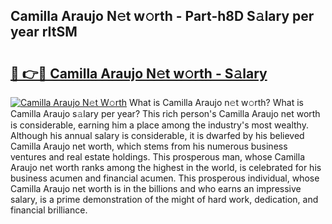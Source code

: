 ## Camilla Araujo N𝚎t w𝚘rth - Part-h8D S𝚊lary per year rItSM

# <h2><a href="http://gc4b34u.nevu.top/?p=Camilla+Araujo">🔗 👉🔴 Camilla Araujo N𝚎t w𝚘rth - S𝚊lary</a></h2>

[![Camilla Araujo N𝚎t W𝚘rth](https://i.imgur.com/Oavwk0R.jpeg)](http://gc4b34u.nevu.top/?p=Camilla+Araujo)
What is Camilla Araujo n𝚎t w𝚘rth? What is Camilla Araujo s𝚊lary per year?
This rich person's Camilla Araujo net worth is considerable, earning him a place among the industry's most wealthy. Although his annual salary is considerable, it is dwarfed by his believed Camilla Araujo net worth, which stems from his numerous business ventures and real estate holdings. This prosperous man, whose Camilla Araujo net worth ranks among the highest in the world, is celebrated for his business acumen and financial acumen. This prosperous individual, whose Camilla Araujo net worth is in the billions and who earns an impressive salary, is a prime demonstration of the might of hard work, dedication, and financial brilliance.
